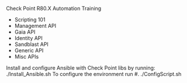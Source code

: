 Check Point R80.X Automation Training
- Scripting 101
- Management API
- Gaia API
- Identity API
- Sandblast API
- Generic API
- Misc APIs

Install and configure Ansible with Check Point libs by running: ./Install_Ansible.sh
To configure the environment run #. ./ConfigScript.sh

